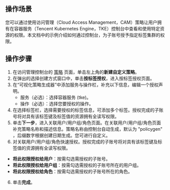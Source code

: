 ## 操作场景

您可以通过使用访问管理（Cloud Access Management，CAM）策略让用户拥有在容器服务（Tencent Kubernetes Engine，TKE）控制台中查看和使用特定资源的权限。本文档中的示例介绍如何通过控制台，为子账号授予指定标签集群的权限。


## 操作步骤
1. 在访问管理控制台的 [策略](https://console.cloud.tencent.com/cam/policy) 页面，单击左上角的**新建自定义策略**。
2. 在弹出的选择创建方式窗口中，单击**按标签授权**，进入按标签授权页面。
3. 在“可视化策略生成器”中添加服务与操作栏，补充以下信息，编辑一个授权声明。
	- 服务（必选）：选择容器服务 (tke)。
	- 操作（必选）：选择您要授权的操作。
4. 在选择标签栏，选择需要授权的标签信息，可添加多个标签。授权完成的子账号将对具有该标签键及标签值的资源拥有全读写权限。
5. 单击**下一步**，进入关联用户/用户组/角色页面。在关联用户/用户组/角色页面补充策略名称和描述信息。策略名称由控制台自动生成，默认为 "policygen" ，后缀数字根据创建日期生成。您可进行自定义。
6. 对关联用户/用户组/角色快速授权。授权完成的子账号将对具有该标签键及标签值的资源拥有全读写权限。
 - **将此权限授权给用户**：按需勾选需授权的子账号。
 - **将此权限授权给用户组**：按需勾选需授权的子账号所在的用户组。
 - **将此权限授权给角色**：按需勾选需授权的子账号所在的角色。
6. 单击**完成**。
